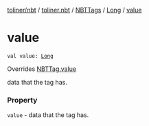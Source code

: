 [toliner/nbt](../../../index.md) / [toliner.nbt](../../index.md) / [NBTTags](../index.md) / [Long](index.md) / [value](./value.md)

# value

`val value: `[`Long`](https://kotlinlang.org/api/latest/jvm/stdlib/kotlin/-long/index.html)

Overrides [NBTTag.value](../../-n-b-t-tag/value.md)

data that the tag has.

### Property

`value` - data that the tag has.